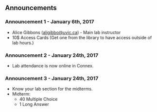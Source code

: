 ## Announcements

### Announcement 1 - January 6th, 2017
 
*   Alice Gibbons (aligibbo@uvic.ca) - Main lab instructor
*   10$ Access Cards (Get one from the library to have access outside of lab hours.)


### Announcement 2 - January 24th, 2017

*   Lab attendance is now online in Connex.

### Announcement 3 - January 24th, 2017 

*   Know your lab section for the midterms.
*   Midterm:
    *   40 Multiple Choice
    *   1 Long Answer